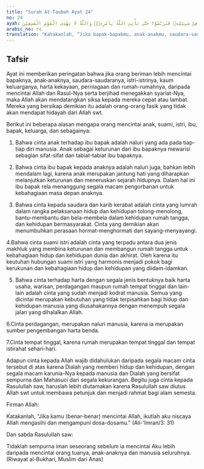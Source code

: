 ```yaml
---
title: "Surah At-Taubah Ayat 24"
no: 24
ayah: قُلْ اِنْ كَانَ اٰبَاۤؤُكُمْ وَاَبْنَاۤؤُكُمْ وَاِخْوَانُكُمْ وَاَزْوَاجُكُمْ وَعَشِيْرَتُكُمْ وَاَمْوَالُ ِۨاقْتَرَفْتُمُوْهَا وَتِجَارَةٌ تَخْشَوْنَ كَسَادَهَا وَمَسٰكِنُ تَرْضَوْنَهَآ اَحَبَّ اِلَيْكُمْ مِّنَ اللّٰهِ وَرَسُوْلِهٖ وَجِهَادٍ فِيْ سَبِيْلِهٖ فَتَرَبَّصُوْا حَتّٰى يَأْتِيَ اللّٰهُ بِاَمْرِهٖۗ وَاللّٰهُ لَا يَهْدِى الْقَوْمَ الْفٰسِقِيْنَ ࣖ
arabic_no: ٢٤
translation: "Katakanlah, “Jika bapak-bapakmu, anak-anakmu, saudara-saudaramu, istri-istrimu, keluargamu, harta kekayaan yang kamu usahakan, perdagangan yang kamu khawatirkan kerugiannya, dan rumah-rumah tempat tinggal yang kamu sukai, lebih kamu cintai dari pada Allah dan Rasul-Nya serta berjihad di jalan-Nya, maka tunggulah sampai Allah memberikan keputusan-Nya.” Dan Allah tidak memberi petunjuk kepada orang-orang fasik."
---
```


## Tafsir

Ayat ini memberikan peringatan bahwa jika orang beriman lebih mencintai bapaknya, anak-anaknya, saudara-saudaranya, istri-istrinya, kaum keluarganya, harta kekayaan, perniagaan dan rumah-rumahnya, daripada mencintai Allah dan Rasul-Nya serta berjihad menegakkan syariat-Nya, maka Allah akan mendatangkan siksa kepada mereka cepat atau lambat. Mereka yang bersikap demikian itu adalah orang-orang fasik yang tidak akan mendapat hidayah dari Allah swt. 

Berikut ini beberapa alasan mengapa orang mencintai anak, suami, istri, ibu, bapak, keluarga, dan sebagainya:

1. Bahwa cinta anak terhadap ibu bapak adalah naluri yang ada pada tiap-tiap diri manusia. Anak sebagai keturunan dari ibu bapaknya mewarisi sebagian sifat-sifat dan tabiat-tabiat ibu bapaknya.

2. Bahwa cinta ibu bapak kepada anaknya adalah naluri juga, bahkan lebih mendalam lagi, karena anak merupakan jantung hati yang diharapkan melanjutkan keturunan dan meneruskan sejarah hidupnya. Dalam hal ini ibu bapak rela menanggung segala macam pengorbanan untuk kebahagiaan masa depan anaknya.

3. Bahwa cinta kepada saudara dan karib kerabat adalah cinta yang lumrah dalam rangka pelaksanaan hidup dan kehidupan tolong-menolong, bantu-membantu dan bela-membela dalam kehidupan rumah tangga, dan kehidupan bermasyarakat. Cinta yang demikian akan menumbuhkan perasaan hormat-menghormati dan sayang-menyayangi.

4.Bahwa cinta suami istri adalah cinta yang terpadu antara dua jenis makhluk yang membina keturunan dan membangun rumah tangga untuk kebahagiaan hidup dan kehidupan dunia dan akhirat. Oleh karena itu keutuhan hubungan suami istri yang harmonis menjadi pokok bagi kerukunan dan kebahagiaan hidup dan kehidupan yang diidam-idamkan.

5. Bahwa cinta terhadap harta dengan segala jenis bentuknya baik harta usaha, warisan, perdagangan maupun rumah tempat tinggal dan lain-lain adalah cinta yang sudah menjadi kodrat manusia. Semua yang dicintai merupakan kebutuhan yang tidak terpisahkan bagi hidup dan kehidupan manusia yang diusahakannya dengan menempuh segala jalan yang dihalalkan Allah. 

6.Cinta perdagangan, merupakan naluri manusia, karena ia merupakan sumber pengembangan harta benda.

7.Cinta tempat tinggal, karena rumah merupakan tempat tinggal dan tempat istirahat sehari-hari.

Adapun cinta kepada Allah wajib didahulukan daripada segala macam cinta tersebut di atas karena Dialah yang memberi hidup dan kehidupan, dengan segala macam karunia-Nya kepada manusia dan Dialah yang bersifat sempurna dan Mahasuci dari segala kekurangan. Begitu juga cinta kepada Rasulullah saw, haruslah lebih diutamakan karena Rasulullah saw diutus Allah swt untuk membawa petunjuk dan menjadi rahmat bagi alam semesta.

Firman Allah:

Katakanlah, "Jika kamu (benar-benar) mencintai Allah, ikutlah aku niscaya Allah mengasihi dan mengampuni dosa-dosamu." (Ali-'Imran/3: 31)

Dan sabda Rasulullah saw:

Tidaklah sempurna iman seseorang sebelum ia mencintai Aku lebih daripada mencintai orang tuanya, anak-anaknya dan manusia seluruhnya. (Riwayat al-Bukhari, Muslim dari Anas)